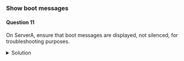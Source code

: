 ### Show boot messages

#### Question 11

On ServerA, ensure that boot messages are displayed, not silenced, for troubleshooting purposes.

<details><summary>Solution</summary>

```
ssh rhcsaA
```


Method 1: Modify GRUB Configuration File

1. Edit /etc/default/grub
Locate the "GRUB_CMDLINE_LINUX" line and remove "rhgb quiet".

2. Generate a new GRUB configuration file based on the current system configuration:
```
$ sudo grub2-mkconfig -o /boot/grub2/grub.cfg
```

3. Restart the system for the changes to take effect:
```
$ sudo reboot
```

Method 2: Update Kernel Command Line

1. Update the kernel command line for the currently running kernel, removing "rhgb" and "quiet":
```
$ sudo grubby --update-kernel=/boot/vmlinuz-$(uname -r) --remove-args="rhgb quiet"
```

This change takes effect upon the next system reboot, altering the boot process display and boot message verbosity.

2. Restart the system for the changes to take effect:
```
$ sudo reboot
```

Note:
- The "rhgb" and "quiet" options in the "GRUB_CMDLINE_LINUX" line control the graphical boot display and the verbosity of boot messages.
- rhgb (Red Hat Graphical Boot): Enables a graphical representation of the boot process, providing a visually appealing experience.
- quiet: Suppresses most kernel and initialization messages, creating a cleaner boot display. Removing it reveals more detailed boot messages, aiding troubleshooting.
- The "rhgb quiet" combination offers a user-friendly boot experience, but removing both options displays detailed messages in a text format. Choose based on the need for a smooth boot or detailed diagnostic information.

</details>